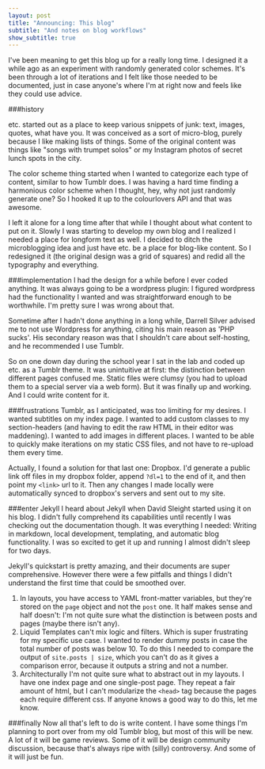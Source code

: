 ```yaml
---
layout: post
title: "Announcing: This blog"
subtitle: "And notes on blog workflows"
show_subtitle: true
---
```


I've been meaning to get this blog up for a really long time. I designed it a while ago as an experiment with randomly generated color schemes. It's been through a lot of iterations and I felt like those needed to be documented, just in case anyone's where I'm at right now and feels like they could use advice.

###history

etc. started out as a place to keep various snippets of junk: text, images, quotes, what have you. It was conceived as a sort of micro-blog, purely because I like making lists of things. Some of the original content was things like "songs with trumpet solos" or my Instagram photos of secret lunch spots in the city.

The color scheme thing started when I wanted to categorize each type of content, similar to how Tumblr does. I was having a hard time finding a harmonious color scheme when I thought, hey, why not just randomly generate one? So I hooked it up to the colourlovers API and that was awesome.

I left it alone for a long time after that while I thought about what content to put on it. Slowly I was starting to develop my own blog and I realized I needed a place for longform text as well. I decided to ditch the microblogging idea and just have etc. be a place for blog-like content. So I redesigned it (the original design was a grid of squares) and redid all the typography and everything.

###implementation
I had the design for a while before I ever coded anything. It was always going to be a wordpress plugin: I figured wordpress had the functionality I wanted and was straightforward enough to be worthwhile. I'm pretty sure I was wrong about that.

Sometime after I hadn't done anything in a long while, Darrell Silver advised me to not use Wordpress for anything, citing his main reason as 'PHP sucks'. His secondary reason was that I shouldn't care about self-hosting, and he recommended I use Tumblr.

So on one down day during the school year I sat in the lab and coded up etc. as a Tumblr theme. It was unintuitive at first: the distinction between different pages confused me. Static files were clumsy (you had to upload them to a special server via a web form). But it was finally up and working. And I could write content for it.

###frustrations
Tumblr, as I anticipated, was too limiting for my desires. I wanted subtitles on my index page. I wanted to add custom classes to my section-headers (and having to edit the raw HTML in their editor was maddening). I wanted to add images in different places. I wanted to be able to quickly make iterations on my static CSS files, and not have to re-upload them every time.

Actually, I found a solution for that last one: Dropbox. I'd generate a public link off files in my dropbox folder, append `?dl=1` to the end of it, and then point my `<link>` url to it. Then any changes I made locally were automatically synced to dropbox's servers and sent out to my site.

###enter Jekyll
I heard about Jekyll when David Sleight started using it on his blog. I didn't fully comprehend its capabilities until recently I was checking out the documentation though. It was everything I needed: Writing in markdown, local development, templating, and automatic blog functionality. I was so excited to get it up and running I almost didn't sleep for two days.

Jekyll's quickstart is pretty amazing, and their documents are super comprehensive. However there were a few pitfalls and things I didn't understand the first time that could be smoothed over.

1. In layouts, you have access to YAML front-matter variables, but they're stored on the `page` object and not the `post` one. It half makes sense and half doesn't: I'm not quite sure what the distinction is between posts and pages (maybe there isn't any).
2. Liquid Templates can't mix logic and filters. Which is super frustrating for my specific use case. I wanted to render dummy posts in case the total number of posts was below 10. To do this I needed to compare the output of `site.posts | size`, which you can't do as it gives a comparison error, because it outputs a string and not a number.
3. Architecturally I'm not quite sure what to abstract out in my layouts. I have one index page and one single-post page. They repeat a fair amount of html, but I can't modularize the `<head>` tag because the pages each require different css. If anyone knows a good way to do this, let me know. 

###finally
Now all that's left to do is write content. I have some things I'm planning to port over from my old Tumblr blog, but most of this will be new. A lot of it will be game reviews. Some of it will be design community discussion, because that's always ripe with (silly) controversy. And some of it will just be fun.

